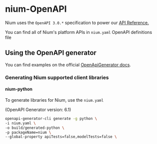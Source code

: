 # nium-OpenAPI

Nium uses the `OpenAPI 3.0.*` specification to power our [API Reference.](https://docs.nium.com/apis/reference)

You can find all of Nium's platform APIs in `nium.yaml` OpenAPI definitions file

## Using the OpenAPI generator

You can find examples on the official [OpenApiGenerator docs](https://github.com/OpenAPITools/openapi-generator#3---usage).

### Generating Nium supported client libraries
#### nium-python
To generate libraries for Nium, use the `nium.yaml`

(OpenAPI Generator version: 6.1)

```bash
openapi-generator-cli generate -g python \
-i nium.yaml \
-o build/generated-python \
-p packageName=nium \
--global-property apiTests=false,modelTests=false \
```
